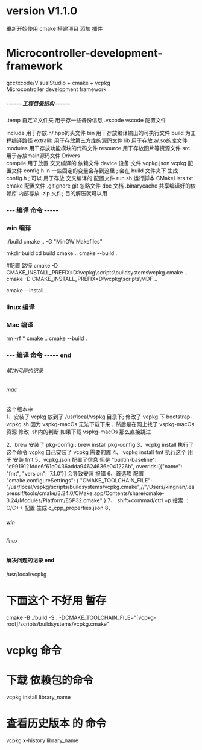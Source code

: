 # version V1.1.0
重新开始使用 cmake 搭建项目 添加 插件


# Microcontroller-development-framework
gcc/xcode/VisualStudio +  cmake +  vcpkg  
Microcontroller development framework




##### ------ 工程目录结构 ------ 
.temp      自定义文件夹 用于存一些备份信息
.vscode    vscode 配置文件


include         用于存放.h/.hpp的头文件
bin             用干存放编译输出的可执行文件
build           为工程编译路径
extralib        用于存放第三方库的源码文件
lib             用于存放.a/.so的库文件
modules         用干存放功能模块的代码文件
resource        用干存放图片等资源文件
src             用于存放main源码文件
Drivers     
compile         用于放置 交叉编译的 依赖文件
device          设备 文件
vcpkg.json      vcpkg 配置文件
config.h.in     一些固定的变量会存到这里 ; 会在 build 文件夹下 生成 config.h ; 可以 用于存放 交叉编译的 配置文件
run.sh          运行脚本
CMakeLists.txt  cmake 配置文件
.gitignore      git 忽略文件
doc             文档
.binarycache    共享编译好的依赖库  内部存放 .zip 文件; 目的解压就可以用
 
### --- 编译 命令 -----
### win 编译
./build
cmake ..  -G "MinGW Makefiles"

mkdir build
cd build
cmake ..
cmake --build . 


#配置 路径
cmake -D CMAKE_INSTALL_PREFIX=D:\vcpkg\scripts\buildsystems\vcpkg.cmake ..
cmake -D CMAKE_INSTALL_PREFIX=D:\vcpkg\scripts\MDF  ..

cmake --install .

### linux 编译

### Mac 编译
rm -rf *
cmake ..
cmake --build . 


### --- 编译 命令 ----- end







###### 解决问题的记录 ########
###### mac  #####

这个版本中  
1、安装了 vcpkg 放到了   /usr/local/vspkg 目录下; 修改了 vcpkg 下 bootstrap-vcpkg.sh 因为 vspkg-macOs 无法下载下来；然后是在网上找了 vspkg-macOs  资源 修改 .sh内的判断 如果下载 vspkg-macOs 那么直接跳过
<!-- 2、安装了 cmake 放到了   /usr/local/vspkg/scripts/buildsystems 目录下 -->
2、brew 安装了  pkg-config : brew install pkg-config
3、vcpkg install    执行了这个命令 vcpkg 自己安装了 vcpkg 需要的库
4、 vcpkg install  fmt   执行这个 用于 安装  fmt
5、vcpkg.json 配置了信息 但是 "builtin-baseline": "c9919121dde6f61c0436adda94624636e041226b", overrids:[{"name": "fmt", "version": '7.1.0'}]  会导致安装 报错
6、首选项 配置
"cmake.configureSettings": {
    "CMAKE_TOOLCHAIN_FILE": "/usr/local/vspkg/scripts/buildsystems/vcpkg.cmake",//"/Users/kingnan/.espressif/tools/cmake/3.24.0/CMake.app/Contents/share/cmake-3.24/Modules/Platform/ESP32.cmake"
}
7、 shift+commad/ctrl +p 搜索 ：C/C++ 配置 生成 c_cpp_properties.json
8、 

###### win  #####


###### linux  #####


#### 解决问题的记录 end ######






#### 

/usr/local/vcpkg
# 下面这个 不好用 暂存
cmake -B ./build -S . -DCMAKE_TOOLCHAIN_FILE="[vcpkg-root]/scripts/buildsystems/vcpkg.cmake"

# vcpkg 命令
#  下载 依赖包的命令
vcpkg install library_name

# 查看历史版本 的 命令  
vcpkg x-history library_name